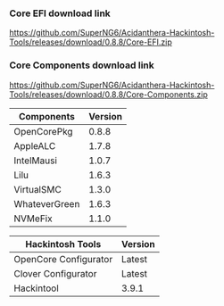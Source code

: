 
### Core EFI download link
https://github.com/SuperNG6/Acidanthera-Hackintosh-Tools/releases/download/0.8.8/Core-EFI.zip

### Core Components download link
https://github.com/SuperNG6/Acidanthera-Hackintosh-Tools/releases/download/0.8.8/Core-Components.zip

| Components    | Version               |
| ------------- | --------------------- |
| OpenCorePkg   | 0.8.8    | 
| AppleALC      | 1.7.8       |
| IntelMausi    | 1.0.7     |
| Lilu          | 1.6.3           |
| VirtualSMC    | 1.3.0     |
| WhateverGreen | 1.6.3  |
| NVMeFix       | 1.1.0        |

| Hackintosh Tools      | Version           |
| --------------------- | ----------------- |
| OpenCore Configurator | Latest            | 
| Clover Configurator   | Latest            |
| Hackintool            | 3.9.1 |

